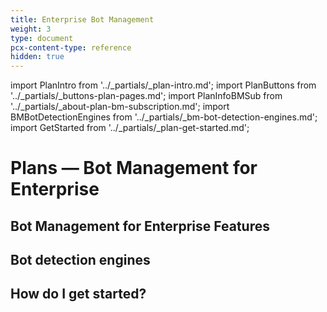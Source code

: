 ```yaml
---
title: Enterprise Bot Management
weight: 3
type: document
pcx-content-type: reference
hidden: true
---
```


import PlanIntro from '../_partials/_plan-intro.md';
import PlanButtons from '../_partials/_buttons-plan-pages.md';
import PlanInfoBMSub from '../_partials/_about-plan-bm-subscription.md';
import BMBotDetectionEngines from '../_partials/_bm-bot-detection-engines.md';
import GetStarted from '../_partials/_plan-get-started.md';

# Plans — Bot Management for Enterprise

<PlanIntro />

<PlanButtons />

## Bot Management for Enterprise Features

<PlanInfoBMSub />

## Bot detection engines

<BMBotDetectionEngines />

## How do I get started?

<GetStarted />
